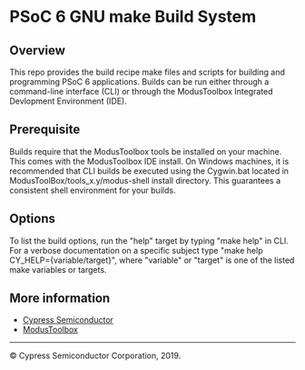 # PSoC 6 GNU make Build System

## Overview

This repo provides the build recipe make files and scripts for building and programming PSoC 6 applications. Builds can be run either through a command-line interface (CLI) or through the ModusToolbox Integrated Devlopment Environment (IDE).

## Prerequisite

Builds require that the ModusToolbox tools be installed on your machine. This comes with the ModusToolbox IDE install. On Windows machines, it is recommended that CLI builds be executed using the Cygwin.bat located in ModusToolBox/tools_x.y/modus-shell install directory. This guarantees a consistent shell environment for your builds.

## Options

To list the build options, run the "help" target by typing "make help" in CLI. For a verbose documentation on a specific subject type "make help CY_HELP={variable/target}", where "variable" or "target" is one of the listed make variables or targets.


## More information
* [Cypress Semiconductor](http://www.cypress.com)
* [ModusToolbox](https://www.cypress.com/products/modustoolbox-software-environment)

---
© Cypress Semiconductor Corporation, 2019.
